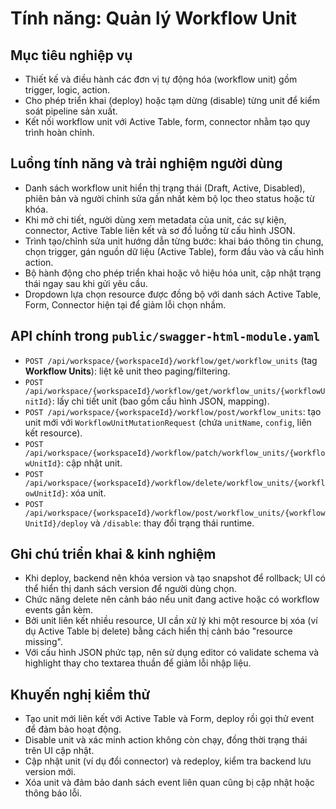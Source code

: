 # Tính năng: Quản lý Workflow Unit

## Mục tiêu nghiệp vụ
- Thiết kế và điều hành các đơn vị tự động hóa (workflow unit) gồm trigger, logic, action.
- Cho phép triển khai (deploy) hoặc tạm dừng (disable) từng unit để kiểm soát pipeline sản xuất.
- Kết nối workflow unit với Active Table, form, connector nhằm tạo quy trình hoàn chỉnh.

## Luồng tính năng và trải nghiệm người dùng
- Danh sách workflow unit hiển thị trạng thái (Draft, Active, Disabled), phiên bản và người chỉnh sửa gần nhất kèm bộ lọc theo status hoặc từ khóa.
- Khi mở chi tiết, người dùng xem metadata của unit, các sự kiện, connector, Active Table liên kết và sơ đồ luồng từ cấu hình JSON.
- Trình tạo/chỉnh sửa unit hướng dẫn từng bước: khai báo thông tin chung, chọn trigger, gán nguồn dữ liệu (Active Table), form đầu vào và cấu hình action.
- Bộ hành động cho phép triển khai hoặc vô hiệu hóa unit, cập nhật trạng thái ngay sau khi gửi yêu cầu.
- Dropdown lựa chọn resource được đồng bộ với danh sách Active Table, Form, Connector hiện tại để giảm lỗi chọn nhầm.

## API chính trong `public/swagger-html-module.yaml`
- `POST /api/workspace/{workspaceId}/workflow/get/workflow_units` (tag **Workflow Units**): liệt kê unit theo paging/filtering.
- `POST /api/workspace/{workspaceId}/workflow/get/workflow_units/{workflowUnitId}`: lấy chi tiết unit (bao gồm cấu hình JSON, mapping).
- `POST /api/workspace/{workspaceId}/workflow/post/workflow_units`: tạo unit mới với `WorkflowUnitMutationRequest` (chứa `unitName`, `config`, liên kết resource).
- `POST /api/workspace/{workspaceId}/workflow/patch/workflow_units/{workflowUnitId}`: cập nhật unit.
- `POST /api/workspace/{workspaceId}/workflow/delete/workflow_units/{workflowUnitId}`: xóa unit.
- `POST /api/workspace/{workspaceId}/workflow/post/workflow_units/{workflowUnitId}/deploy` và `/disable`: thay đổi trạng thái runtime.

## Ghi chú triển khai & kinh nghiệm
- Khi deploy, backend nên khóa version và tạo snapshot để rollback; UI có thể hiển thị danh sách version để người dùng chọn.
- Chức năng delete nên cảnh báo nếu unit đang active hoặc có workflow events gắn kèm.
- Bởi unit liên kết nhiều resource, UI cần xử lý khi một resource bị xóa (ví dụ Active Table bị delete) bằng cách hiển thị cảnh báo "resource missing".
- Với cấu hình JSON phức tạp, nên sử dụng editor có validate schema và highlight thay cho textarea thuần để giảm lỗi nhập liệu.

## Khuyến nghị kiểm thử
- Tạo unit mới liên kết với Active Table và Form, deploy rồi gọi thử event để đảm bảo hoạt động.
- Disable unit và xác minh action không còn chạy, đồng thời trạng thái trên UI cập nhật.
- Cập nhật unit (ví dụ đổi connector) và redeploy, kiểm tra backend lưu version mới.
- Xóa unit và đảm bảo danh sách event liên quan cũng bị cập nhật hoặc thông báo lỗi.
